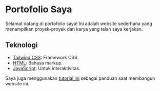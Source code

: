 # Portofolio Saya

Selamat datang di portofolio saya! Ini adalah website sederhana yang menampilkan proyek-proyek dan karya yang telah saya kerjakan.

## Teknologi

- [Tailwind CSS](https://tailwindcss.com/): Framework CSS.
- [HTML](https://developer.mozilla.org/en-US/docs/Web/HTML): Bahasa markup.
- [JavaScript](https://developer.mozilla.org/en-US/docs/Web/JavaScript): Untuk interaktivitas.

Saya juga menggunakan [tutorial ini](https://youtu.be/8Ea4oq8qFtM?si=vVi4XCsroBjuSp4V) sebagai panduan saat membangun website ini.
